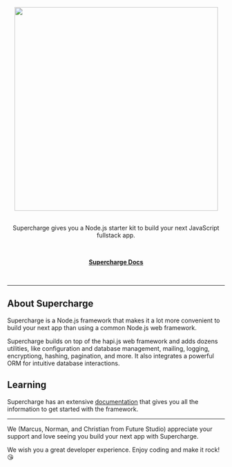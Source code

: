 <div align="center">
  <a href="https://superchargejs.com">
    <img width="471" style="max-width:100%;" src="https://docs.google.com/uc?id=1-wRsRNxiP0EwkH86WodhBeT77GDJOosk" />
  </a>
  <br/>
  <br/>
  <p>
    Supercharge gives you a Node.js starter kit to build your next JavaScript fullstack app.
  </p>
  <br/>
  <p>
    <a href="https://superchargejs.com/docs"><strong>Supercharge Docs</strong></a>
  </p>
  <br/>
</div>

---

## About Supercharge
Supercharge is a Node.js framework that makes it a lot more convenient to build your next app than using a common Node.js web framework.

Supercharge builds on top of the hapi.js web framework and adds dozens utilities, like configuration and database management, mailing, logging, encryptiong, hashing, pagination, and more. It also integrates a powerful ORM for intuitive database interactions.


## Learning
Supercharge has an extensive [documentation](https://superchargejs.com/docs) that gives you all the information to get started with the framework.

---

We (Marcus, Norman, and Christian from Future Studio) appreciate your support and love seeing you build your next app with Supercharge.

We wish you a great developer experience. Enjoy coding and make it rock! 😘

